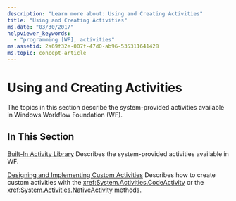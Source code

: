 ```yaml
---
description: "Learn more about: Using and Creating Activities"
title: "Using and Creating Activities"
ms.date: "03/30/2017"
helpviewer_keywords:
  - "programming [WF], activities"
ms.assetid: 2a69f32e-007f-47d0-ab96-535311641428
ms.topic: concept-article
---
```

# Using and Creating Activities

The topics in this section describe the system-provided activities available in Windows Workflow Foundation (WF).

## In This Section

 [Built-In Activity Library](net-framework-4-5-built-in-activity-library.md)
 Describes the system-provided activities available in WF.

 [Designing and Implementing Custom Activities](designing-and-implementing-custom-activities.md)
 Describes how to create custom activities with the <xref:System.Activities.CodeActivity> or the <xref:System.Activities.NativeActivity> methods.
